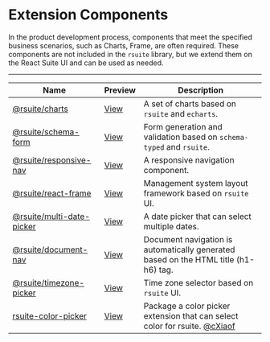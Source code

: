# Extension Components

In the product development process, components that meet the specified business scenarios, such as Charts, Frame, are often required. These components are not included in the `rsuite` library, but we extend them on the React Suite UI and can be used as needed.

---

| Name                                           | Preview                        | Description                                                                                       |
| ---------------------------------------------- | ------------------------------ | ------------------------------------------------------------------------------------------------- |
| [@rsuite/charts][charts]                       | [View][charts-docs]            | A set of charts based on `rsuite` and `echarts`.                                                  |
| [@rsuite/schema-form][schema-form]             | [View][schema-form-docs]       | Form generation and validation based on `schema-typed` and `rsuite`.                              |
| [@rsuite/responsive-nav][nav]                  | [View][nav-docs]               | A responsive navigation component.                                                                |
| [@rsuite/react-frame][frame]                   | [View][frame-docs]             | Management system layout framework based on `rsuite` UI.                                          |
| [@rsuite/multi-date-picker][multi-date-picker] | [View][multi-date-picker-docs] | A date picker that can select multiple dates.                                                     |
| [@rsuite/document-nav][document-nav]           | [View][document-nav-docs]      | Document navigation is automatically generated based on the HTML title (h1-h6) tag.               |
| [@rsuite/timezone-picker][timezone-picker]     | [View][timezone-picker-docs]   | Time zone selector based on `rsuite` UI.                                                          |
| [rsuite-color-picker][color-picker]            | [View][color-picker-docs]      | Package a color picker extension that can select color for rsuite. [@cXiaof][color-picker-author] |

[schema-form]: https://github.com/rsuite/schema-form
[schema-form-docs]: https://rsuite.github.io/schema-form/
[charts]: https://github.com/rsuite/charts
[charts-docs]: https://charts.rsuitejs.com/
[nav]: https://github.com/rsuite/responsive-nav
[nav-docs]: https://rsuite.github.io/responsive-nav/
[frame]: https://github.com/rsuite/react-frame
[frame-docs]: https://rsuite.github.io/react-frame/
[multi-date-picker]: https://github.com/rsuite/multi-date-picker
[multi-date-picker-docs]: https://rsuite.github.io/multi-date-picker
[document-nav]: https://github.com/rsuite/document-nav
[document-nav-docs]: https://rsuite.github.io/document-nav/
[timezone-picker]: https://github.com/rsuite/timezone-picker
[timezone-picker-docs]: https://rsuite.github.io/timezone-picker/assets/
[color-picker]: https://github.com/cXiaof/rsuite-color-picker
[color-picker-docs]: https://cxiaof.github.io/rsuite-color-picker/assets/
[color-picker-author]: https://github.com/cXiaof
